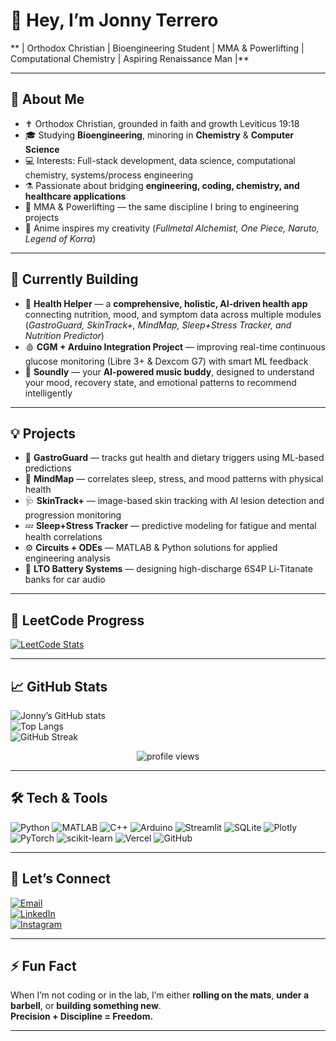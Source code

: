 # 👋 Hey, I’m **Jonny Terrero**  

** | Orthodox Christian | Bioengineering Student | MMA & Powerlifting | Computational Chemistry | Aspiring Renaissance Man |**

---

## 🔬 About Me  
- ✝️ Orthodox Christian, grounded in faith and growth Leviticus 19:18
- 🎓 Studying **Bioengineering**, minoring in **Chemistry** & **Computer Science**  
- 💻 Interests: Full-stack development, data science, computational chemistry, systems/process engineering  
- ⚗️ Passionate about bridging **engineering, coding, chemistry, and healthcare applications**  
- 🥋 MMA & Powerlifting — the same discipline I bring to engineering projects  
- 🎌 Anime inspires my creativity (*Fullmetal Alchemist, One Piece, Naruto, Legend of Korra*)  

---

## 🧠 Currently Building  
- 🧬 **Health Helper** — a **comprehensive, holistic, AI-driven health app** connecting nutrition, mood, and symptom data across multiple modules (*GastroGuard, SkinTrack+, MindMap, Sleep+Stress Tracker, and Nutrition Predictor*)  
- 🩸 **CGM + Arduino Integration Project** — improving real-time continuous glucose monitoring (Libre 3+ & Dexcom G7) with smart ML feedback  
- 🎵 **Soundly** — your **AI-powered music buddy**, designed to understand your mood, recovery state, and emotional patterns to recommend intelligently  

---

## 💡 Projects  
- 🧪 **GastroGuard** — tracks gut health and dietary triggers using ML-based predictions  
- 🧠 **MindMap** — correlates sleep, stress, and mood patterns with physical health  
- 🩺 **SkinTrack+** — image-based skin tracking with AI lesion detection and progression monitoring  
- 💤 **Sleep+Stress Tracker** — predictive modeling for fatigue and mental health correlations  
- ⚙️ **Circuits + ODEs** — MATLAB & Python solutions for applied engineering analysis  
- 🔋 **LTO Battery Systems** — designing high-discharge 6S4P Li-Titanate banks for car audio  

---

## 🧩 LeetCode Progress  
[![LeetCode Stats](https://leetcard.jacoblin.cool/jterrero16?theme=dark&font=Fira%20Code&ext=heatmap)](https://leetcode.com/u/jterrero16/)

---

## 📈 GitHub Stats  

![Jonny’s GitHub stats](https://github-readme-stats.vercel.app/api?username=jonnyterrero&show_icons=true&theme=tokyonight&hide_border=true)  
![Top Langs](https://github-readme-stats.vercel.app/api/top-langs/?username=jonnyterrero&layout=compact&theme=tokyonight&hide_border=true)  
![GitHub Streak](https://streak-stats.demolab.com?user=jonnyterrero&theme=tokyonight&hide_border=true)

<p align="center">
  <img src="https://komarev.com/ghpvc/?username=jonnyterrero&color=blueviolet&style=for-the-badge" alt="profile views"/>
</p>

---

## 🛠️ Tech & Tools  

![Python](https://img.shields.io/badge/Python-3776AB?style=for-the-badge&logo=python&logoColor=white)
![MATLAB](https://img.shields.io/badge/MATLAB-orange?style=for-the-badge&logo=mathworks&logoColor=white)
![C++](https://img.shields.io/badge/C++-00599C?style=for-the-badge&logo=c%2B%2B&logoColor=white)
![Arduino](https://img.shields.io/badge/Arduino-00979D?style=for-the-badge&logo=arduino&logoColor=white)
![Streamlit](https://img.shields.io/badge/Streamlit-FF4B4B?style=for-the-badge&logo=streamlit&logoColor=white)
![SQLite](https://img.shields.io/badge/SQLite-07405E?style=for-the-badge&logo=sqlite&logoColor=white)
![Plotly](https://img.shields.io/badge/Plotly-3F4F75?style=for-the-badge&logo=plotly&logoColor=white)
![PyTorch](https://img.shields.io/badge/PyTorch-EE4C2C?style=for-the-badge&logo=pytorch&logoColor=white)
![scikit-learn](https://img.shields.io/badge/scikit--learn-F7931E?style=for-the-badge&logo=scikit-learn&logoColor=white)
![Vercel](https://img.shields.io/badge/Vercel-000000?style=for-the-badge&logo=vercel&logoColor=white)
![GitHub](https://img.shields.io/badge/GitHub-181717?style=for-the-badge&logo=github&logoColor=white)

---

## 🤝 Let’s Connect  

[![Email](https://img.shields.io/badge/Email-0078D4?style=for-the-badge&logo=microsoft-outlook&logoColor=white)](mailto:jterrero16@outlook.com)  
[![LinkedIn](https://img.shields.io/badge/LinkedIn-0A66C2?style=for-the-badge&logo=linkedin&logoColor=white)](https://www.linkedin.com/in/jonathan-terrero-467ba620b/)  
[![Instagram](https://img.shields.io/badge/Instagram-E4405F?style=for-the-badge&logo=instagram&logoColor=white)](https://instagram.com/JuicedupJonnyy)  

---

## ⚡ Fun Fact  
When I’m not coding or in the lab, I’m either **rolling on the mats**, **under a barbell**, or **building something new**.  
**Precision + Discipline = Freedom.**

---

<!---
jonnyterrero/jonnyterrero is a ✨ special ✨ repository because its `README.md` (this file) appears on your GitHub profile.
You can click the Preview link to take a look at your changes.
--->
